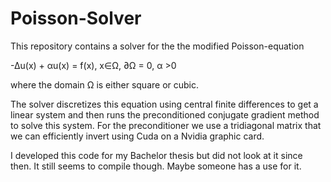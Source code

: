 # Poisson-Solver

This repository contains a solver for the the modified Poisson-equation

-Δu(x) + αu(x) = f(x),  x∈Ω, ∂Ω	= 0, α	>0

where the domain Ω	is either square or cubic.	


The solver discretizes this equation using central finite differences to get a  linear system and then
runs the preconditioned conjugate gradient method to solve this system. 
For the preconditioner we use a tridiagonal matrix that we can efficiently invert using Cuda on a Nvidia graphic card.

I developed this code for my Bachelor thesis but did not look at it since then. It still seems to compile though. Maybe someone has a use for it.


